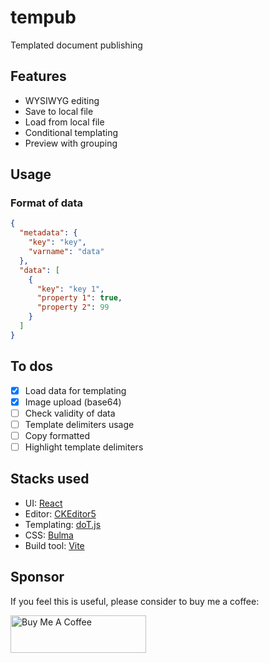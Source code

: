 # tempub

Templated document publishing

## Features

- WYSIWYG editing
- Save to local file
- Load from local file
- Conditional templating
- Preview with grouping

## Usage

### Format of data

```json
{
  "metadata": {
    "key": "key",
    "varname": "data"
  },
  "data": [
    {
      "key": "key 1",
      "property 1": true,
      "property 2": 99
    }
  ]
}
```

## To dos

- [x] Load data for templating
- [x] Image upload (base64)
- [ ] Check validity of data
- [ ] Template delimiters usage
- [ ] Copy formatted
- [ ] Highlight template delimiters

## Stacks used

- UI: [React](https://react.dev)
- Editor: [CKEditor5](https://ckeditor.com)
- Templating: [doT.js](https://olado.github.io/doT)
- CSS: [Bulma](https://bulma.io)
- Build tool: [Vite](https://vitejs.dev)

## Sponsor

If you feel this is useful, please consider to buy me a coffee:

<a href="https://www.buymeacoffee.com/proj3rd" target="_blank"><img src="https://cdn.buymeacoffee.com/buttons/v2/default-green.png" alt="Buy Me A Coffee" width="217" height="60" style="height: 60px !important;width: 217px !important;" ></a>
